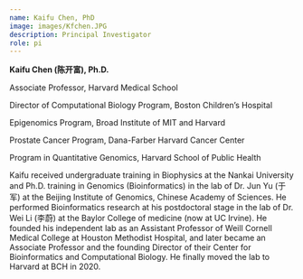 ```yaml
---
name: Kaifu Chen, PhD
image: images/Kfchen.JPG
description: Principal Investigator
role: pi
---
```

**Kaifu Chen (陈开富), Ph.D.**

Associate Professor, Harvard Medical School 

Director of Computational Biology Program, Boston Children’s Hospital

Epigenomics Program, Broad Institute of MIT and Harvard

Prostate Cancer Program, Dana-Farber Harvard Cancer Center

Program in Quantitative Genomics, Harvard School of Public Health

Kaifu received undergraduate training in Biophysics at the Nankai University and Ph.D. training in Genomics (Bioinformatics) in the lab of Dr. Jun Yu (于军) at the Beijing Institute of Genomics, Chinese Academy of Sciences. He performed Bioinformatics research at his postdoctoral stage in the lab of Dr. Wei Li (李蔚) at the Baylor College of medicine (now at UC Irvine). He founded his independent lab as an Assistant Professor of Weill Cornell Medical College at Houston Methodist Hospital, and later became an Associate Professor and the founding Director of their Center for Bioinformatics and Computational Biology. He finally moved the lab to Harvard at BCH in 2020. 
